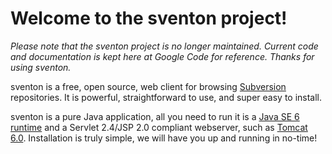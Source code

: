 # Welcome to the sventon project! #

_Please note that the sventon project is no longer maintained. Current code and documentation is kept here at Google Code for reference. Thanks for using sventon._

sventon is a free, open source, web client for browsing [Subversion](http://subversion.apache.org/) repositories. It is powerful, straightforward to use, and super easy to install.

sventon is a pure Java application, all you need to run it is a [Java SE 6 runtime](http://www.oracle.com/technetwork/java/javase/downloads/) and a Servlet 2.4/JSP 2.0 compliant webserver, such as [Tomcat 6.0](http://tomcat.apache.org/). Installation is truly simple, we will have you up and running in no-time!
